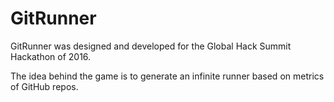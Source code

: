# GitRunner

GitRunner was designed and developed for the Global Hack Summit Hackathon of 2016.

The idea behind the game is to generate an infinite runner based on metrics of GitHub repos.

